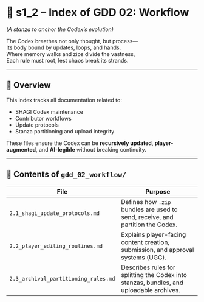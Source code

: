 # 📘 s1_2 – Index of GDD 02: Workflow

*(A stanza to anchor the Codex’s evolution)*

The Codex breathes not only thought, but process—  
Its body bound by updates, loops, and hands.  
Where memory walks and zips divide the vastness,  
Each rule must root, lest chaos break its strands.  

---

## 🧭 Overview

This index tracks all documentation related to:
- SHAGI Codex maintenance
- Contributor workflows
- Update protocols
- Stanza partitioning and upload integrity

These files ensure the Codex can be **recursively updated**, **player-augmented**, and **AI-legible** without breaking continuity.

---

## 📂 Contents of `gdd_02_workflow/`

| File | Purpose |
|------|---------|
| `2.1_shagi_update_protocols.md` | Defines how `.zip` bundles are used to send, receive, and partition the Codex. |
| `2.2_player_editing_routines.md` | Explains player-facing content creation, submission, and approval systems (UGC). |
| `2.3_archival_partitioning_rules.md` | Describes rules for splitting the Codex into stanzas, bundles, and uploadable archives. |

